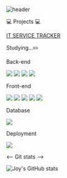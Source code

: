 ![header](https://capsule-render.vercel.app/api?type=soft&color=auto&height=200&section=header&text=Joy%20Baek&fontSize=90)

💻 Projects 💻

<a href="https://github.com/juwoo100/IT-SERVICE-TRACKER">IT SERVICE TRACKER</a>

<div>
<p>Studying...✏️</p>
  
  Back-end
  
  <img src="https://img.shields.io/badge/C++-00599C?style=for-the-badge&logo=c++&logoColor=white"/>
  <img src="https://img.shields.io/badge/Python-3776AB?style=for-the-badge&logo=python&logoColor=white"/>
  <img src="https://img.shields.io/badge/JavaScript-F7DF1E?style=for-the-badge&logo=javascript&logoColor=black"/>
  <img src="https://img.shields.io/badge/Node.js-43853D?style=for-the-badge&logo=node.js&logoColor=white"/>
  
  Front-end
  
  <img src="https://img.shields.io/badge/TailwindCSS-06B6D4?style=for-the-badge&logo=tailwindcss&logoColor=white"/>
  <img src="https://img.shields.io/badge/이름-색상코드?style=for-the-badge&logo=로고명&logoColor=로고색"/>
  <img src="https://img.shields.io/badge/이름-색상코드?style=for-the-badge=로고명&logoColor=로고색"/>
  <img src="https://img.shields.io/badge/이름-색상코드?style=for-the-badge&logo=로고명&logoColor=로고색"/>
  <img src="https://img.shields.io/badge/HTML5-E34F26?style=for-the-badge&logo=html5&logoColor=white"/>
  
  Database
  
  <img src="https://img.shields.io/badge/MongoDB-47A248?style=for-the-badge&logo=mongodb&logoColor=white"/>
  
  Deployment
  
  <img src="https://img.shields.io/badge/Vercel-000000?style=for-the-badge&logo=vercel&logoColor=white"/>
</div>

<-- Git stats -->

![Joy's GitHub stats](https://github-readme-stats.vercel.app/api?username=Joy&theme=dark&show_icons=true)

